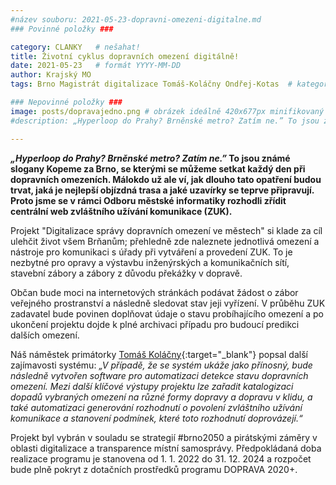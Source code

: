 ```yaml
---
#název souboru: 2021-05-23-dopravni-omezeni-digitalne.md
### Povinné položky ###

category: CLANKY   # nešahat!
title: Životní cyklus dopravních omezení digitálně!
date: 2021-05-23   # formát YYYY-MM-DD
author: Krajský MO
tags: Brno Magistrát digitalizace Tomáš-Koláčny Ondřej-Kotas  # kategorie odděleny mezerami, např. volby zemědělství životní-prostředí piráti (viz https://jihomoravsky.pirati.cz/tags/)

### Nepovinné položky ###
image: posts/dopravajedno.png # obrázek ideálně 420x677px minifikovaný přes https://tinypng.com/
#description: „Hyperloop do Prahy? Brněnské metro? Zatím ne.” To jsou známé slogany Kopeme za Brno, se kterými se můžeme setkat každý den při dopravních omezeních. Málokdo už ale ví, jak dlouho tato opatření budou trvat, jaká je nejlepší objízdná trasa a jaké uzavírky se teprve připravují. Proto jsme se v rámci Odboru městské informatiky rozhodli zřídit centrální web zvláštního užívání komunikace (ZUK). 

---
```

***„Hyperloop do Prahy? Brněnské metro? Zatím ne.”* To jsou známé slogany Kopeme za Brno, se kterými se můžeme setkat každý den při dopravních omezeních. Málokdo už ale ví, jak dlouho tato opatření budou trvat, jaká je nejlepší objízdná trasa a jaké uzavírky se teprve připravují. Proto jsme se v rámci Odboru městské informatiky rozhodli zřídit centrální web zvláštního užívání komunikace (ZUK).** 

Projekt "Digitalizace správy dopravních omezení ve městech" si klade za cíl ulehčit život všem Brňanům; přehledně zde naleznete jednotlivá omezení a nástroje pro komunikaci s úřady při vytváření a provedení ZUK. To je nezbytné pro opravy a výstavbu inženýrských a komunikačních sítí, stavební zábory a zábory z důvodu překážky v dopravě.

Občan bude moci na internetových stránkách podávat žádost o zábor veřejného prostranství a následně sledovat stav jeji vyřízení. V průběhu ZUK zadavatel bude povinen doplňovat údaje o stavu probíhajícího omezení a po ukončení projektu dojde k plné archivaci případu pro budoucí predikci dalších omezení. 

Náš náměstek primátorky [Tomáš Koláčny](https://jihomoravsky.pirati.cz/lide/tomas-kolacny/){:target="_blank"} popsal další zajímavosti systému: *„V případě, že se systém ukáže jako přínosný, bude následně vytvořen software pro automatizaci detekce stavu dopravních omezení. Mezi další klíčové výstupy projektu lze zařadit katalogizaci dopadů vybraných omezení na různé formy dopravy a dopravu v klidu, a také automatizaci generování rozhodnutí o povolení zvláštního užívání komunikace a stanovení podmínek, které toto rozhodnutí doprovázejí.“*

Projekt byl vybrán v souladu se strategií #brno2050 a pirátskými záměry v oblasti digitalizace a transparence místní samosprávy. Předpokládaná doba realizace programu je stanovena od 1. 1. 2022 do 31. 12. 2024 a rozpočet bude  plně pokryt z dotačních prostředků programu DOPRAVA 2020+.

